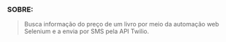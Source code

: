 ### <h3>SOBRE:  </h3>
  <blockquote>Busca informação do preço de um livro por meio da automação web Selenium e a envia por SMS pela API Twilio.</blockquote>  
  
